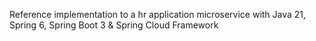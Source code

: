 Reference implementation to a hr application microservice with Java 21, Spring 6, Spring Boot 3 & Spring Cloud Framework
